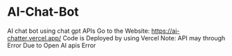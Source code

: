 # AI-Chat-Bot
AI chat bot using chat gpt APIs
Go to the Website: https://ai-chatter.vercel.app/
Code is Deployed by using Vercel
Note: API may through Error Due to Open AI apis Error
